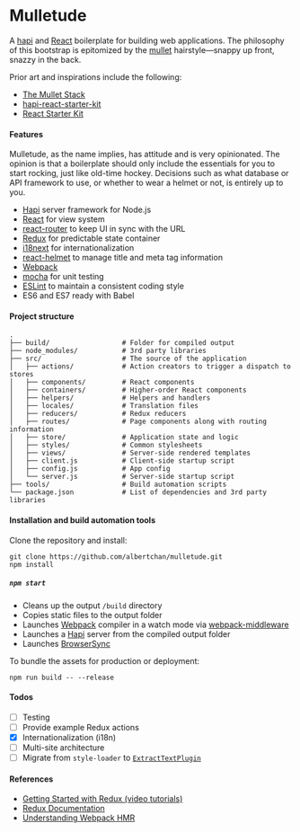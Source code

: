 Mulletude
=========

A [hapi](http://hapijs.com/) and [React](http://facebook.github.io/react/) boilerplate for building web applications. The philosophy of this bootstrap is epitomized by the [mullet](https://en.wikipedia.org/wiki/Mullet_(haircut)) hairstyle—snappy up front, snazzy in the back.

Prior art and inspirations include the following:

* [The Mullet Stack](https://github.com/lynnaloo/mullet)
* [hapi-react-starter-kit](https://github.com/Dindaleon/hapi-react-starter-kit)
* [React Starter Kit](https://github.com/kriasoft/react-starter-kit)

#### Features

Mulletude, as the name implies, has attitude and is very opinionated. The opinion is that a boilerplate should only include the essentials for you to start rocking, just like old-time hockey. Decisions such as what database or API framework to use, or whether to wear a helmet or not, is entirely up to you.

* [Hapi](http://hapijs.com/) server framework for Node.js
* [React](http://facebook.github.io/react/) for view system
* [react-router](https://github.com/reactjs/react-router) to keep UI in sync with the URL
* [Redux](https://github.com/reactjs/redux) for predictable state container
* [i18next](https://github.com/i18next/i18next) for internationalization
* [react-helmet](https://github.com/nfl/react-helmet) to manage title and meta tag information
* [Webpack](http://webpack.github.io/)
* [mocha](https://mochajs.org/) for unit testing
* [ESLint](http://eslint.org/) to maintain a consistent coding style
* ES6 and ES7 ready with Babel

#### Project structure

```
.
├── build/                  # Folder for compiled output
├── node_modules/           # 3rd party libraries
├── src/                    # The source of the application
│   ├── actions/            # Action creators to trigger a dispatch to stores
│   ├── components/         # React components
│   ├── containers/         # Higher-order React components
│   ├── helpers/            # Helpers and handlers
│   ├── locales/            # Translation files
│   ├── reducers/           # Redux reducers
│   ├── routes/             # Page components along with routing information
│   ├── store/              # Application state and logic
│   ├── styles/             # Common stylesheets
│   ├── views/              # Server-side rendered templates
│   ├── client.js           # Client-side startup script
│   ├── config.js           # App config
│   └── server.js           # Server-side startup script   
├── tools/                  # Build automation scripts
└── package.json            # List of dependencies and 3rd party libraries
```

#### Installation and build automation tools

Clone the repository and install:

```
git clone https://github.com/albertchan/mulletude.git
npm install
```

##### `npm start`

* Cleans up the output `/build` directory
* Copies static files to the output folder
* Launches [Webpack](https://webpack.github.io/) compiler in a watch mode via [webpack-middleware](https://github.com/kriasoft/webpack-middleware)
* Launches a [Hapi](http://hapijs.com/) server from the compiled output folder
* Launches [BrowserSync](https://browsersync.io/)

To bundle the assets for production or deployment:

```
npm run build -- --release
```

#### Todos

* [ ] Testing
* [ ] Provide example Redux actions
* [x] Internationalization (i18n)
* [ ] Multi-site architecture
* [ ] Migrate from `style-loader` to [`ExtractTextPlugin`](https://github.com/webpack/extract-text-webpack-plugin)

#### References

- [Getting Started with Redux (video tutorials)](https://egghead.io/series/getting-started-with-redux)
- [Redux Documentation](http://redux.js.org/index.html)
- [Understanding Webpack HMR](http://andrewhfarmer.com/understanding-hmr/)
